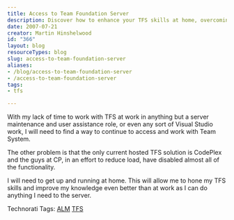 ```yaml
---
title: Access to Team Foundation Server
description: Discover how to enhance your TFS skills at home, overcoming limitations of hosted solutions. Unlock the full potential of Team Foundation Server today!
date: 2007-07-21
creator: Martin Hinshelwood
id: "366"
layout: blog
resourceTypes: blog
slug: access-to-team-foundation-server
aliases:
- /blog/access-to-team-foundation-server
- /access-to-team-foundation-server
tags:
- tfs

---
```

With my lack of time to work with TFS at work in anything but a server maintenance and user assistance role, or even any sort of Visual Studio work, I will need to find a way to continue to access and work with Team System.

The other problem is that the only current hosted TFS solution is CodePlex and the guys at CP, in an effort to reduce load, have disabled almost all of the functionality.

I will need to get up and running at home. This will allow me to hone my TFS skills and improve my knowledge even better than at work as I can do anything I need to the server.

Technorati Tags: [ALM](http://technorati.com/tags/ALM) [TFS](http://technorati.com/tags/TFS)
